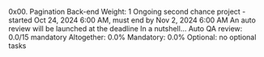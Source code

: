 0x00. Pagination
Back-end
 Weight: 1
 Ongoing second chance project - started Oct 24, 2024 6:00 AM, must end by Nov 2, 2024 6:00 AM
 An auto review will be launched at the deadline
In a nutshell…
Auto QA review: 0.0/15 mandatory
Altogether:  0.0%
Mandatory: 0.0%
Optional: no optional tasks
